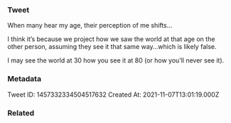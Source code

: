 ### Tweet
When many hear my age, their perception of me shifts…

I think it’s because we project how we saw the world at that age on the other person, assuming they see it that same way…which is likely false.

I may see the world at 30 how you see it at 80 (or how you’ll never see it).

### Metadata
Tweet ID: 1457332334504517632
Created At: 2021-11-07T13:01:19.000Z

### Related


